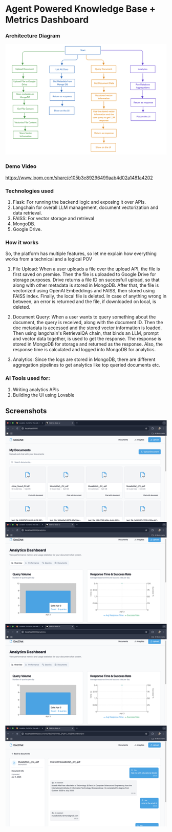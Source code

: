 # Agent Powered Knowledge Base + Metrics Dashboard

### Architecture Diagram
![Architecture](./system.png)

### Demo Video
https://www.loom.com/share/e105b3e89296499aab4d02a1481a4202

### Technologies used

1. Flask: For running the backend logic and exposing it over APIs.
2. Langchain for overall LLM management, document vectorization and data retrieval.
3. FAISS: For vector storage and retrieval
4. MongoDB.
5. Google Drive.


### How it works

So, the platform has multiple features, so let me explain how everything works from a technical and a logical POV

1. File Upload: When a user uploads a file over the upload API, the file is first saved on premise. Then the file is uploaded to Google Drive for storage purposes. Drive returns a file ID on succesfull upload, so that along with other metadata is stored in MongoDB. After that, the file is vectorized using OpenAI Embeddings and FAISS, then stored using FAISS index. Finally, the local file is deleted. In case of anything wrong in between, an error is returned and the file, if downloaded on local, is deleted.

2. Document Query: When a user wants to query something about the document, the query is received, along with the document ID. Then the doc metadata is accessed and the stored vector information is loaded. Then using langchain's RetrievalQA chain, that binds an LLM, prompt and vector data together, is used to get the response. The response is stored in MongoDB for storage and returned as the response. Also, the response time is calculated and logged into MongoDB for analytics.

3. Analytics: Since the logs are stored in MongoDB, there are different aggregation pipelines to get analytics like top queried documents etc.


### AI Tools used for:

1. Writing analytics APIs
2. Building the UI using Lovable


## Screenshots

![Screenshot1](./screenshots/1.png)
![Screenshot2](./screenshots/3.png)
![Screenshot3](./screenshots/3.png)
![Screenshot4](./screenshots/4.png)